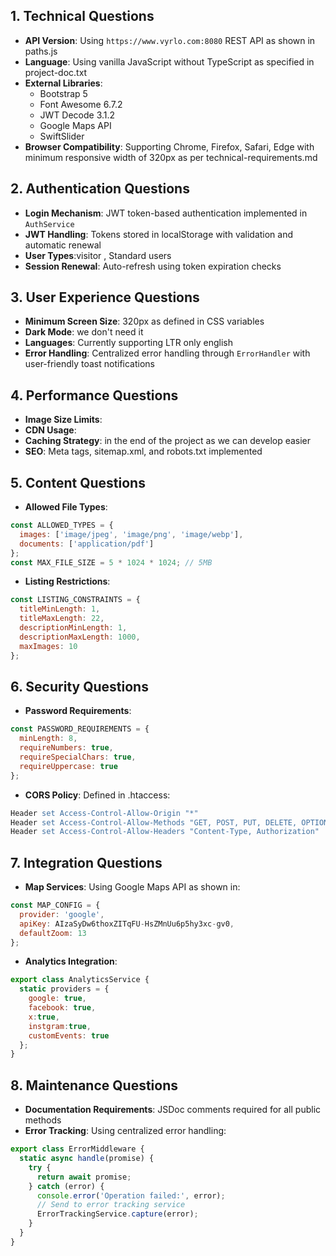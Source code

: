 ## 1. Technical Questions
- **API Version**: Using `https://www.vyrlo.com:8080` REST API as shown in paths.js
- **Language**: Using vanilla JavaScript without TypeScript as specified in project-doc.txt
- **External Libraries**:
  - Bootstrap 5
  - Font Awesome 6.7.2
  - JWT Decode 3.1.2
  - Google Maps API
  - SwiftSlider
- **Browser Compatibility**: Supporting Chrome, Firefox, Safari, Edge with minimum responsive width of 320px as per technical-requirements.md

## 2. Authentication Questions
- **Login Mechanism**: JWT token-based authentication implemented in `AuthService`
- **JWT Handling**: Tokens stored in localStorage with validation and automatic renewal
- **User Types**:visitor , Standard users  
- **Session Renewal**: Auto-refresh using token expiration checks

## 3. User Experience Questions
- **Minimum Screen Size**: 320px as defined in CSS variables
- **Dark Mode**: we don't need it
- **Languages**: Currently supporting LTR only english
- **Error Handling**: Centralized error handling through `ErrorHandler` with user-friendly toast notifications

## 4. Performance Questions
- **Image Size Limits**: 
- **CDN Usage**: 
- **Caching Strategy**: in the end of the project as we can develop easier
- **SEO**: Meta tags, sitemap.xml, and robots.txt implemented




## 5. Content Questions
- **Allowed File Types**: 
```javascript
const ALLOWED_TYPES = {
  images: ['image/jpeg', 'image/png', 'image/webp'],
  documents: ['application/pdf']
};
const MAX_FILE_SIZE = 5 * 1024 * 1024; // 5MB
```

- **Listing Restrictions**:
```javascript
const LISTING_CONSTRAINTS = {
  titleMinLength: 1,
  titleMaxLength: 22,
  descriptionMinLength: 1,
  descriptionMaxLength: 1000,
  maxImages: 10
};
```

## 6. Security Questions
- **Password Requirements**:
```javascript
const PASSWORD_REQUIREMENTS = {
  minLength: 8,
  requireNumbers: true,
  requireSpecialChars: true,
  requireUppercase: true
};
```

- **CORS Policy**: Defined in .htaccess:
```apache
Header set Access-Control-Allow-Origin "*"
Header set Access-Control-Allow-Methods "GET, POST, PUT, DELETE, OPTIONS"
Header set Access-Control-Allow-Headers "Content-Type, Authorization"
```

## 7. Integration Questions
- **Map Services**: Using Google Maps API as shown in:
```javascript
const MAP_CONFIG = {
  provider: 'google',
  apiKey: AIzaSyDw6thoxZITqFU-HsZMnUu6p5hy3xc-gv0,
  defaultZoom: 13
};
```

- **Analytics Integration**:
```javascript
export class AnalyticsService {
  static providers = {
    google: true,
    facebook: true,
    x:true,
    instgram:true,
    customEvents: true
  };
}
```

## 8. Maintenance Questions
- **Documentation Requirements**: JSDoc comments required for all public methods
- **Error Tracking**: Using centralized error handling:
```javascript
export class ErrorMiddleware {
  static async handle(promise) {
    try {
      return await promise;
    } catch (error) {
      console.error('Operation failed:', error);
      // Send to error tracking service
      ErrorTrackingService.capture(error);
    }
  }
}
```

